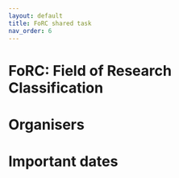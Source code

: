 ```yaml
---
layout: default
title: FoRC shared task
nav_order: 6
---
```


# FoRC: Field of Research Classification


# Organisers


# Important dates

